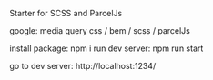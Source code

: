 Starter for SCSS and ParcelJs

google: media query css / bem / scss / parcelJs

install package: npm i
run dev server: npm run start

go to dev server: http://localhost:1234/
